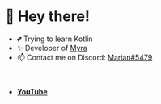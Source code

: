 # 👋 Hey there!

- 💕 Trying to learn Kotlin
- ✨ Developer of [Myra](https://github.com/MyraBot)
- 📫 Contact me on Discord: [Marian#5479](https://discord.com/users/877944458912608316)
<br/>

- [**YouTube**](https://www.youtube.com/c/Marian5/featured)
